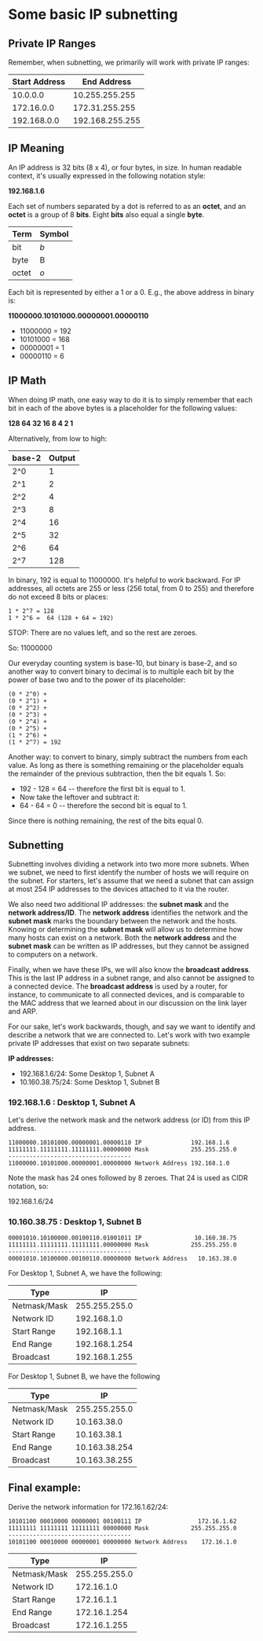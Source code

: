 # Some basic IP subnetting

## Private IP Ranges

Remember, when subnetting, we primarily will work with private IP ranges:

| Start Address | End Address     |
|---------------|-----------------|
| 10.0.0.0      | 10.255.255.255  |
| 172.16.0.0    | 172.31.255.255  |
| 192.168.0.0   | 192.168.255.255 |

## IP Meaning

An IP address is 32 bits (8 x 4), or four bytes, in size. In human readable
context, it's usually expressed in the following notation style:

**192.168.1.6**

Each set of numbers separated by a dot is referred to as an **octet**, and an
**octet** is a group of 8 **bits**. Eight **bits** also equal a single
**byte**.

| Term  | Symbol |
|-------|--------|
| bit   | *b*    |
| byte  | B      |
| octet | *o*    |

Each bit is represented by either a 1 or a 0. E.g., the above address in binary
is:

**11000000.10101000.00000001.00000110**

- 11000000 = 192
- 10101000 = 168
- 00000001 = 1
- 00000110 = 6

## IP Math

When doing IP math, one easy way to do it is to simply remember that each bit
in each of the above bytes is a placeholder for the following values:

**128 64 32 16 8 4 2 1**

Alternatively, from low to high:

| base-2 | Output |
|--------|--------|
| 2^0    | 1      |
| 2^1    | 2      |
| 2^2    | 4      |
| 2^3    | 8      |
| 2^4    | 16     |
| 2^5    | 32     |
| 2^6    | 64     |
| 2^7    | 128    |

In binary, 192 is equal to 11000000. It's helpful to work backward. For IP
addresses, all octets are 255 or less (256 total, from 0 to 255) and therefore
do not exceed 8 bits or places:

```
1 * 2^7 = 128
1 * 2^6 =  64 (128 + 64 = 192)
```
STOP: There are no values left, and so the rest are zeroes.

So: 11000000

Our everyday counting system is base-10, but binary is base-2, and so another
way to convert binary to decimal is to multiple each bit by the power of base
two and to the power of its placeholder:

```
(0 * 2^0) +
(0 * 2^1) +
(0 * 2^2) +
(0 * 2^3) +
(0 * 2^4) +
(0 * 2^5) +
(1 * 2^6) +
(1 * 2^7) = 192
```

Another way: to convert to binary, simply subtract the numbers from each value.
As long as there is something remaining or the placeholder equals the remainder
of the previous subtraction, then the bit equals 1. So:

- 192 - 128 = 64 -- therefore the first bit is equal to 1.
- Now take the leftover and subtract it:
- 64 - 64 = 0 -- therefore the second bit is equal to 1.

Since there is nothing remaining, the rest of the bits equal 0.

## Subnetting

Subnetting involves dividing a network into two more more subnets. When we
subnet, we need to first identify the number of hosts we will require on the
subnet. For starters, let's assume that we need a subnet that can assign at
most 254 IP addresses to the devices attached to it via the router. 

We also need two additional IP addresses: the **subnet mask** and the **network
address/ID**. The **network address** identifies the network and the **subnet
mask** marks the boundary between the network and the hosts. Knowing or
determining the **subnet mask** will allow us to determine how many hosts can
exist on a network. Both the **network address** and the **subnet mask** can be
written as IP addresses, but they cannot be assigned to computers on a network.

Finally, when we have these IPs, we will also know the **broadcast address**.
This is the last IP address in a subnet range, and also cannot be assigned to
a connected device. The **broadcast address** is used by a router, for
instance, to communicate to all connected devices, and is comparable to the MAC
address that we learned about in our discussion on the link layer and ARP.

For our sake, let's work backwards, though, and say we want to identify and
describe a network that we are connected to. Let's work with two example
private IP addresses that exist on two separate subnets:

**IP addresses:**

- 192.168.1.6/24:  Some Desktop 1, Subnet A
- 10.160.38.75/24: Some Desktop 1, Subnet B

### 192.168.1.6 : Desktop 1, Subnet A

Let's derive the network mask and the network address (or ID) from this IP
address.

```
11000000.10101000.00000001.00000110 IP              192.168.1.6
11111111.11111111.11111111.00000000 Mask            255.255.255.0
-----------------------------------
11000000.10101000.00000001.00000000 Network Address 192.168.1.0
```

Note the mask has 24 ones followed by 8 zeroes. That 24 is used as CIDR
notation, so:

192.168.1.6/24

### 10.160.38.75 : Desktop 1, Subnet B

```
00001010.10100000.00100110.01001011 IP               10.160.38.75
11111111.11111111.11111111.00000000 Mask            255.255.255.0
-----------------------------------
00001010.10100000.00100110.00000000 Network Address   10.163.38.0
```

For Desktop 1, Subnet A, we have the following:

| Type         | IP            |
|--------------|---------------|
| Netmask/Mask | 255.255.255.0 |
| Network ID   | 192.168.1.0   |
| Start Range  | 192.168.1.1   |
| End Range    | 192.168.1.254 |
| Broadcast    | 192.168.1.255 |

For Desktop 1, Subnet B, we have the following

| Type         | IP            |
|--------------|---------------|
| Netmask/Mask | 255.255.255.0 |
| Network ID   | 10.163.38.0   |
| Start Range  | 10.163.38.1   |
| End Range    | 10.163.38.254 |
| Broadcast    | 10.163.38.255 |

## Final example:

Derive the network information for 172.16.1.62/24:

```
10101100 00010000 00000001 00100111 IP                172.16.1.62
11111111 11111111 11111111 00000000 Mask            255.255.255.0
-----------------------------------
10101100 00010000 00000001 00000000 Network Address    172.16.1.0
```

| Type         | IP            |
|--------------|---------------|
| Netmask/Mask | 255.255.255.0 |
| Network ID   | 172.16.1.0    |
| Start Range  | 172.16.1.1    |
| End Range    | 172.16.1.254  |
| Broadcast    | 172.16.1.255  |
